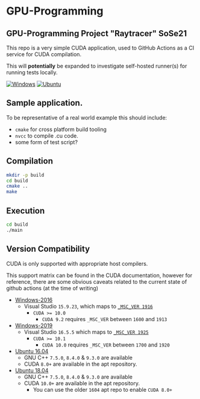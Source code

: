 # GPU-Programming
## GPU-Programming Project "Raytracer" SoSe21

This repo is a very simple CUDA application, used to GitHub Actions as a CI service for CUDA compilation. 

This will **potentially** be expanded to investigate self-hosted runner(s) for running tests locally.


[![Windows](https://github.com/ptheywood/cuda-cmake-github-actions/workflows/Windows/badge.svg)](https://github.com/ptheywood/cuda-cmake-github-actions/actions?query=workflow%3AWindows)
[![Ubuntu](https://github.com/ptheywood/cuda-cmake-github-actions/workflows/Ubuntu/badge.svg)](https://github.com/ptheywood/cuda-cmake-github-actions/actions?query=workflow%3AUbuntu)


## Sample application.

To be representative of a real world example this should include:

+ `cmake` for cross platform build tooling
+ `nvcc` to compile .cu code. 
+ some form of test script?

## Compilation


```bash
mkdir -p build
cd build
cmake .. 
make
```

## Execution

```bash
cd build
./main
```


## Version Compatibility

CUDA is only supported with appropriate host compilers.

This support matrix can be found in the CUDA documentation, however for reference, there are some obvious caveats related to the current state of github actions (at the time of writing)

+ [Windows-2016](https://github.com/actions/virtual-environments/blob/master/images/win/Windows2016-Readme.md#visual-studio-2017-enterprise)
    + Visual Studio `15.9.23`, which maps to [`_MSC_VER 1916`](https://docs.microsoft.com/en-us/cpp/preprocessor/predefined-macros?view=vs-2019)
        + `CUDA >= 10.0`
            + `CUDA 9.2` requires `_MSC_VER` between `1600` and `1913`
+ [Windows-2019](https://github.com/actions/virtual-environments/blob/master/images/win/Windows2019-Readme.md#visual-studio-2019-enterprise)
    + Visual Studio `16.5.5` which maps to [`_MSC_VER 1925`](https://docs.microsoft.com/en-us/cpp/preprocessor/predefined-macros?view=vs-2019)
        + `CUDA >= 10.1`
            + `CUDA 10.0` requires `_MSC_VER` between `1700` and `1920`
+ [Ubuntu 16.04](https://github.com/actions/virtual-environments/blob/master/images/linux/Ubuntu1604-README.md)
    + GNU C++ `7.5.0`, `8.4.0` & `9.3.0` are available
    + CUDA `8.0+` are available in the apt repository.
+ [Ubuntu 18.04](https://github.com/actions/virtual-environments/blob/master/images/linux/Ubuntu1804-README.md#ubuntu-18044-lts)
    + GNU C++ `7.5.0`, `8.4.0` & `9.3.0` are available
    + CUDA `10.0+` are available in the apt repository.
        + You can use the older `1604` apt repo to enable `CUDA 8.0+`
